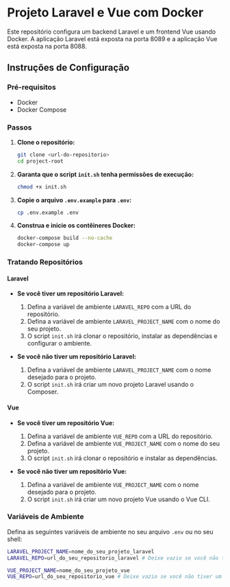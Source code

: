 # Projeto Laravel e Vue com Docker

Este repositório configura um backend Laravel e um frontend Vue usando Docker. A aplicação Laravel está exposta na porta 8089 e a aplicação Vue está exposta na porta 8088.

## Instruções de Configuração

### Pré-requisitos

- Docker
- Docker Compose

### Passos

1. **Clone o repositório:**

    ```sh
    git clone <url-do-repositorio>
    cd project-root
    ```

2. **Garanta que o script `init.sh` tenha permissões de execução:**

    ```sh
    chmod +x init.sh
    ```

3. **Copie o arquivo `.env.example` para `.env`:**

    ```sh
    cp .env.example .env
    ```

4. **Construa e inicie os contêineres Docker:**

    ```sh
    docker-compose build --no-cache
    docker-compose up
    ```

### Tratando Repositórios

#### Laravel

- **Se você tiver um repositório Laravel:**

    1. Defina a variável de ambiente `LARAVEL_REPO` com a URL do repositório.
    2. Defina a variável de ambiente `LARAVEL_PROJECT_NAME` com o nome do seu projeto.
    3. O script `init.sh` irá clonar o repositório, instalar as dependências e configurar o ambiente.

- **Se você não tiver um repositório Laravel:**

    1. Defina a variável de ambiente `LARAVEL_PROJECT_NAME` com o nome desejado para o projeto.
    2. O script `init.sh` irá criar um novo projeto Laravel usando o Composer.

#### Vue

- **Se você tiver um repositório Vue:**

    1. Defina a variável de ambiente `VUE_REPO` com a URL do repositório.
    2. Defina a variável de ambiente `VUE_PROJECT_NAME` com o nome do seu projeto.
    3. O script `init.sh` irá clonar o repositório e instalar as dependências.

- **Se você não tiver um repositório Vue:**

    1. Defina a variável de ambiente `VUE_PROJECT_NAME` com o nome desejado para o projeto.
    2. O script `init.sh` irá criar um novo projeto Vue usando o Vue CLI.

### Variáveis de Ambiente

Defina as seguintes variáveis de ambiente no seu arquivo `.env` ou no seu shell:

```sh
LARAVEL_PROJECT_NAME=nome_do_seu_projeto_laravel
LARAVEL_REPO=url_do_seu_repositorio_laravel # Deixe vazio se você não tiver um repositório

VUE_PROJECT_NAME=nome_do_seu_projeto_vue
VUE_REPO=url_do_seu_repositorio_vue # Deixe vazio se você não tiver um repositório
